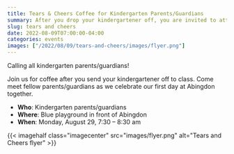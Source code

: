 ```yaml
--- 
title: Tears & Cheers Coffee for Kindergarten Parents/Guardians
summary: After you drop your kindergartener off, you are invited to attend the Tears & Cheers Coffee to meet fellow parents/guardians.
slug: tears and cheers
date: 2022-08-09T07:00:00-04:00
categories: events
images: ["/2022/08/09/tears-and-cheers/images/flyer.png"]
---
```


Calling all kindergarten parents/guardians!

Join us for coffee after you send your kindergartener off to class. Come meet fellow parents/guardians as we celebrate our first day at Abingdon together.

- **Who**: Kindergarten parents/guardians
- **Where**: Blue playground in front of Abingdon
- **When**: Monday, August 29, 7:30 – 8:30 am

{{< imagehalf class="imagecenter" src="images/flyer.png" alt="Tears and Cheers flyer" >}}
